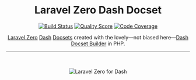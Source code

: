 <h1 align="center">Laravel Zero Dash Docset</h1>

<p align="center">
    <a href="https://github.com/godbout/laravel-zero-dash-docset/actions"><img src="https://img.shields.io/github/workflow/status/godbout/laravel-zero-dash-docset/tests" alt="Build Status"></a>
    <a href="https://scrutinizer-ci.com/g/godbout/laravel-zero-dash-docset"><img src="https://img.shields.io/scrutinizer/g/godbout/laravel-zero-dash-docset.svg?style=flat-square" alt="Quality Score"></a>
    <a href="https://scrutinizer-ci.com/g/godbout/laravel-zero-dash-docset"><img src="https://scrutinizer-ci.com/g/godbout/laravel-zero-dash-docset/badges/coverage.png?b=master" alt="Code Coverage"></a>
</p>

<p align="center">
    <a href="https://laravel-zero.com/">Laravel Zero</a> <a href="https://kapeli.com/dash">Dash</a> <a href="https://kapeli.com/docsets">Docsets</a> created with the lovely—not biased here—<a href="https://github.com/godbout/dash-docset-builder">Dash Docset Builder</a> in PHP.
</p>

___

<br>
<p align="center">
    <img src="https://github.com/godbout/laravel-zero-dash-docset/blob/media/laravel-zero-dash-docset.gif" alt="Laravel Zero for Dash">
</p>
